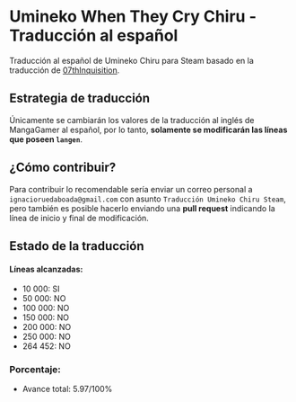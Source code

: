 # Umineko When They Cry Chiru - Traducción al español

Traducción al español de Umineko Chiru para Steam basado en la traducción de [07thInquisition](https://07thinquisition.foroactivo.com/t961-umineko-no-naku-koro-ni-chiru-espanol-graficos-ps3-voces-ep8-listo).

## Estrategia de traducción

Únicamente se cambiarán los valores de la traducción al inglés de MangaGamer al español, por lo tanto, **solamente se modificarán las líneas que poseen `langen`**.

## ¿Cómo contribuir?

Para contribuir lo recomendable sería enviar un correo personal a `ignacioruedaboada@gmail.com` con asunto `Traducción Umineko Chiru Steam`, pero también es posible hacerlo enviando una **pull request** indicando la línea de inicio y final de modificación.

## Estado de la traducción

#### Líneas alcanzadas:

- 10 000: SI
- 50 000: NO
- 100 000: NO
- 150 000: NO
- 200 000: NO
- 250 000: NO
- 264 452: NO

### Porcentaje:

- Avance total: 5.97/100%
